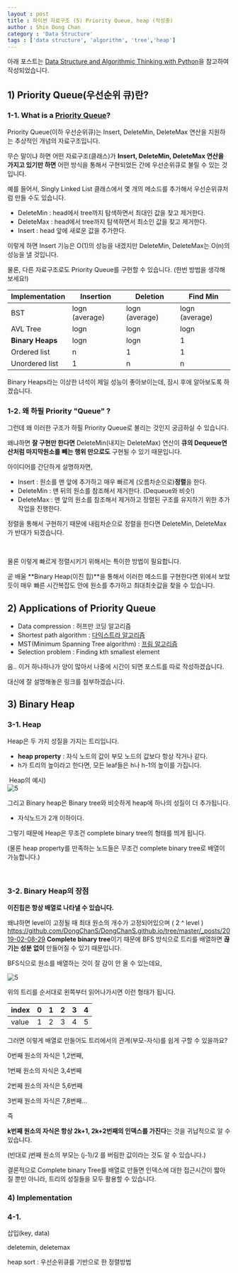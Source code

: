 ```yaml
---
layout : post
title : 파이썬 자료구조 (5) Priority Queue, heap (작성중)
author : Shin Dong Chan
category : 'Data Structure'
tags : ['data structure', 'algorithm', 'tree','heap']
---
```

아래 포스트는 [Data Structure and Algorithmic Thinking with Python](https://www.amazon.com/Data-Structures-Algorithmic-Thinking-Python-ebook/dp/B01MT6RIC7)을 참고하여 작성되었습니다.

## 1) Priority Queue(우선순위 큐)란?

### 1-1. What is a [Priority Queue](https://en.wikipedia.org/wiki/Priority_queue)?

Priority Queue(이하 우선순위큐)는 Insert, DeleteMin, DeleteMax 연산을 지원하는 추상적인 개념의 자료구조입니다.

무슨 말이냐 하면 어떤 자료구조(클래스)가 **Insert, DeleteMin, DeleteMax 연산을 가지고 있기만 하면** 어떤 방식을 통해서 구현되었든 간에 우선순위큐로 불릴 수 있는 것입니다.

예를 들어서, Singly Linked List 클래스에서 몇 개의 메소드를 추가해서 우선순위큐처럼 만들 수도 있습니다.

- DeleteMin : head에서 tree까지 탐색하면서 최대인 값을 찾고 제거한다.
- DeleteMax : head에서 tree까지 탐색하면서 최소인 값을 찾고 제거한다.
- Insert : head 앞에 새로운 값을 추가한다.

이렇게 하면 Insert 기능은 O(1)의 성능을 내겠지만 DeleteMin, DeleteMax는 O(n)의 성능을 낼 것입니다.

물론, 다른 자료구조로도 Priority Queue를 구현할 수 있습니다. (한번 방법을 생각해보세요!)

| Implementation   | Insertion      | Deletion       | Find Min       |
| ---------------- | -------------- | -------------- | -------------- |
| BST              | logn (average) | logn (average) | logn (average) |
| AVL Tree         | logn           | logn           | logn           |
| **Binary Heaps** | logn           | logn           | 1              |
| Ordered list     | n              | 1              | 1              |
| Unordered list   | 1              | n              | n              |

Binary Heaps라는 이상한 녀석이 제일 성능이 좋아보이는데, 잠시 후에 알아보도록 하겠습니다.

### 1-2. 왜 하필 Priority "Queue" ?

그런데 왜 이러한 구조가 하필 Priority Queue로 불리는 것인지 궁금하실 수 있습니다.

왜냐하면 **잘 구현만 한다면** DeleteMin(내지는 DeleteMax) 연산이 **큐의 Dequeue연산처럼 마지막원소를 빼는 행위 만으로도** 구현될 수 있기 때문입니다.

아이디어를 간단하게 설명하자면, 

- Insert : 원소를 맨 앞에 추가하고 매우 빠르게 (오름차순으로)**정렬**을 한다.
- DeleteMin : 맨 뒤의 원소를 참조해서 제거한다. (Dequeue와 비슷!)
- DeleteMax : 맨 앞의 원소를 참조해서 제거하고 정렬된 구조를 유지하기 위한 추가작업을 진행한다.

정렬을 통해서 구현하기 때문에 내림차순으로 정렬을 한다면 DeleteMin, DeleteMax가 반대가 되겠습니다.

<br>

물론 이렇게 빠르게 정렬시키기 위해서는 특이한 방법이 필요합니다.

곧 배울 **Binary Heap(이진 힙)**을 통해서 이러한 메소드를 구현한다면 위에서 보았듯이 매우 빠른 시간복잡도 안에 원소를 추가하고 최대최솟값을 찾을 수 있습니다.

## 2) Applications of Priority Queue

- Data compression : 허프만 코딩 알고리즘
- Shortest path algorithm : [다익스트라 알고리즘](https://ratsgo.github.io/data%20structure&algorithm/2017/11/26/dijkstra/)
- MST(Minimum Spanning Tree algorithm) : [프림 알고리즘](https://ratsgo.github.io/data%20structure&algorithm/2017/11/28/MST/)
- Selection problem : Finding kth smallest element

음.. 이거 하나하나가 양이 많아서 나중에 시간이 되면 포스트를 따로 작성하겠습니다.

대신에 잘 설명해놓은 링크를 첨부하겠습니다.

## 3) Binary Heap

### 3-1. Heap

Heap은 두 가지 성질을 가지는 트리입니다.

- **heap property** : 자식 노드의 값이 부모 노드의 값보다 항상 작거나 같다.
- h가 트리의 높이라고 한다면, 모든 leaf들은 h나 h-1의 높이를 가집니다.

​           Heap의  예시)                          
![5](https://user-images.githubusercontent.com/37765338/52468338-c5e53880-2bcb-11e9-876f-972bd2cb9bab.png)


그리고 Binary heap은 Binary tree와 비슷하게 heap에 하나의 성질이 더 추가됩니다.

- 자식노드가 2개 이하이다.

그렇기 때문에 Heap은 무조건 complete binary tree의 형태를 띄게 됩니다.

(물론 heap property를 만족하는 노드들은 무조건 complete binary tree로 배열이 가능합니다.)

<br>

### 3-2. Binary Heap의 장점

**이진힙은 항상 배열로 나타낼 수 있습니다.**

왜냐하면 level이 고정될 때 최대 원소의 개수가 고정되어있으며 ( 2 ^ level )
https://github.com/DongChanS/DongChanS.github.io/tree/master/_posts/2019-02-08-29
**Complete binary tree**이기 때문에 BFS 방식으로 트리를 배열하면 **끊기는 성분 없이** 만들어질 수 있기 때문입니다.

BFS식으로 원소를 배열하는 것이 잘 감이 안 올 수 있는데요,

![5](https://user-images.githubusercontent.com/37765338/52468338-c5e53880-2bcb-11e9-876f-972bd2cb9bab.png)

위의 트리를 순서대로 왼쪽부터 읽어나가시면 이런 형태가 됩니다.

| index | 0    | 1    | 2    | 3    | 4    |
| ----- | ---- | ---- | ---- | ---- | ---- |
| value | 1    | 2    | 3    | 4    | 5    |

그러면 이렇게 배열로 만들어도 트리에서의 관계(부모-자식)를 쉽게 구할 수 있을까요?

0번째 원소의 자식은 1,2번째,

1번째 원소의 자식은 3,4번째

2번째 원소의 자식은 5,6번째

3번째 원소의 자식은 7,8번째...

즉

**k번째 원소의 자식은 항상 2k+1, 2k+2번째의 인덱스를 가진다**는 것을 귀납적으로 알 수 있습니다.

(반대로 j번째 원소의 부모는 (j-1)/2 를 버림한 값이라는 것도 알 수 있습니다.)

결론적으로 Complete binary Tree를 배열로 만들면 인덱스에 대한 접근시간이 짧아질 뿐만 아니라, 트리의 성질들을 모두 활용할 수 있습니다.

### 4) Implementation

### 4-1. 

삽입(key, data)

deletemin, deletemax

heap sort : 우선순위큐를 기반으로 한 정렬방법


